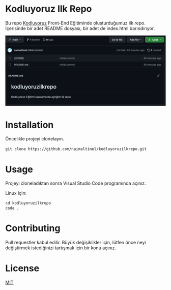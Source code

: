 # Kodluyoruz Ilk Repo
Bu repo [Kodluyoruz](https://www.kodluyoruz.org/) Front-End Eğitiminde oluşturduğumuz ilk repo. İçerisinde bir adet README dosyası, bir adet de index.html barındırıyor.

![](https://github.com/naimaltinel/kodluyoruzilkrepo/blob/main/Ekran%20Resmi%202021-04-28%2001.59.42.png?raw=true)
# Installation
Öncelikle projeyi clonelayın.

`
 git clone https://github.com/naimaltinel/kodluyoruzilkrepo.git
`
# Usage
Projeyi cloneladıktan sonra Visual Studio Code programında açınız.

Linux için:
```
cd kodluyoruzilkrepo
code .
```
# Contributing
Pull requestler kabul edilir. Büyük değişiklikler için, lütfen önce neyi değiştirmek istediğinizi tartışmak için bir konu açınız.
# License
[MIT](https://www.mit.edu/~amini/LICENSE.md)